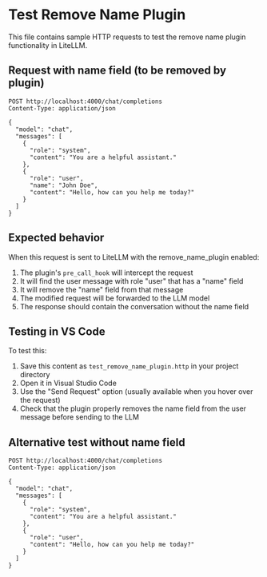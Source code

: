 # Test Remove Name Plugin

This file contains sample HTTP requests to test the remove name plugin functionality in LiteLLM.

## Request with name field (to be removed by plugin)

```
POST http://localhost:4000/chat/completions
Content-Type: application/json

{
  "model": "chat",
  "messages": [
    {
      "role": "system",
      "content": "You are a helpful assistant."
    },
    {
      "role": "user",
      "name": "John Doe",
      "content": "Hello, how can you help me today?"
    }
  ]
}
```

## Expected behavior

When this request is sent to LiteLLM with the remove_name_plugin enabled:
1. The plugin's `pre_call_hook` will intercept the request
2. It will find the user message with role "user" that has a "name" field
3. It will remove the "name" field from that message
4. The modified request will be forwarded to the LLM model
5. The response should contain the conversation without the name field

## Testing in VS Code

To test this:
1. Save this content as `test_remove_name_plugin.http` in your project directory
2. Open it in Visual Studio Code
3. Use the "Send Request" option (usually available when you hover over the request)
4. Check that the plugin properly removes the name field from the user message before sending to the LLM

## Alternative test without name field

```
POST http://localhost:4000/chat/completions
Content-Type: application/json

{
  "model": "chat",
  "messages": [
    {
      "role": "system",
      "content": "You are a helpful assistant."
    },
    {
      "role": "user",
      "content": "Hello, how can you help me today?"
    }
  ]
}